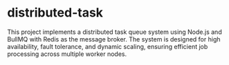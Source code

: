 # distributed-task
This project implements a distributed task queue system using Node.js and BullMQ with Redis as the message broker. The system is designed for high availability, fault tolerance, and dynamic scaling, ensuring efficient job processing across multiple worker nodes.
